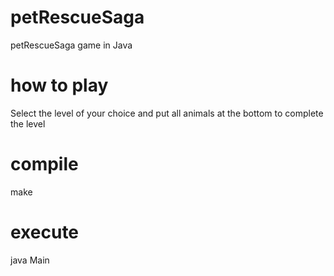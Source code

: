 # petRescueSaga
petRescueSaga game in Java


# how to play
Select the level of your choice and put all animals at the bottom to complete the level

# compile
make

# execute
java Main
